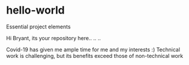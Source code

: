 # hello-world
Essential project elements

Hi Bryant, its your repository here.. .. ..

Covid-19 has given me ample time for me and my interests :)
Technical work is challenging, but its benefits exceed those of non-technical work
